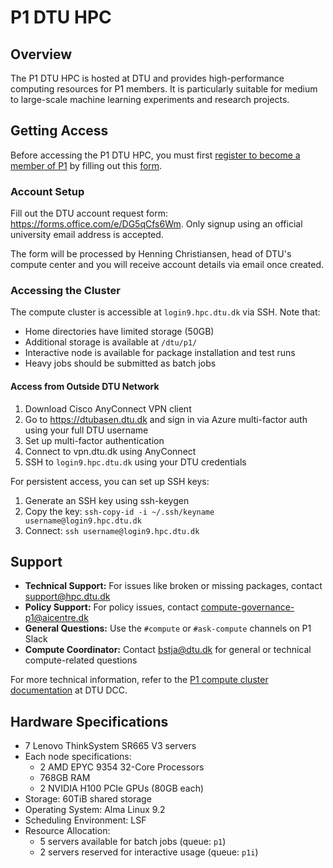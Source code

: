 # P1 DTU HPC

## Overview
The P1 DTU HPC is hosted at DTU and provides high-performance computing resources for P1 members. It is particularly suitable for medium to large-scale machine learning experiments and research projects.

## Getting Access
Before accessing the P1 DTU HPC, you must first [register to become a member of P1](https://www.aicentre.dk/affiliation) by filling out this [form](https://da.surveymonkey.com/r/P1Affiliation).

### Account Setup

Fill out the DTU account request form: <https://forms.office.com/e/DG5qCfs6Wm>. Only signup using an official university email address is accepted.

The form will be processed by Henning Christiansen, head of DTU's compute center and you will receive account details via email once created.

### Accessing the Cluster
The compute cluster is accessible at `login9.hpc.dtu.dk` via SSH. Note that:

- Home directories have limited storage (50GB)
- Additional storage is available at `/dtu/p1/`
- Interactive node is available for package installation and test runs
- Heavy jobs should be submitted as batch jobs

#### Access from Outside DTU Network
1. Download Cisco AnyConnect VPN client
2. Go to https://dtubasen.dtu.dk and sign in via Azure multi-factor auth using your full DTU username
3. Set up multi-factor authentication
4. Connect to vpn.dtu.dk using AnyConnect
5. SSH to `login9.hpc.dtu.dk` using your DTU credentials

For persistent access, you can set up SSH keys:

1. Generate an SSH key using ssh-keygen
2. Copy the key: `ssh-copy-id -i ~/.ssh/keyname username@login9.hpc.dtu.dk`
3. Connect: `ssh username@login9.hpc.dtu.dk`

## Support
- **Technical Support:** For issues like broken or missing packages, contact <support@hpc.dtu.dk>
- **Policy Support:** For policy issues, contact <compute-governance-p1@aicentre.dk>
- **General Questions:** Use the `#compute` or `#ask-compute` channels on P1 Slack
- **Compute Coordinator:** Contact <bstja@dtu.dk> for general or technical compute-related questions

For more technical information, refer to the [P1 compute cluster documentation](https://www.hpc.dtu.dk/?page_id=5028) at DTU DCC. 

## Hardware Specifications
- 7 Lenovo ThinkSystem SR665 V3 servers
- Each node specifications:
  - 2 AMD EPYC 9354 32-Core Processors
  - 768GB RAM
  - 2 NVIDIA H100 PCIe GPUs (80GB each)
- Storage: 60TiB shared storage
- Operating System: Alma Linux 9.2
- Scheduling Environment: LSF
- Resource Allocation:
  - 5 servers available for batch jobs (queue: `p1`)
  - 2 servers reserved for interactive usage (queue: `p1i`)